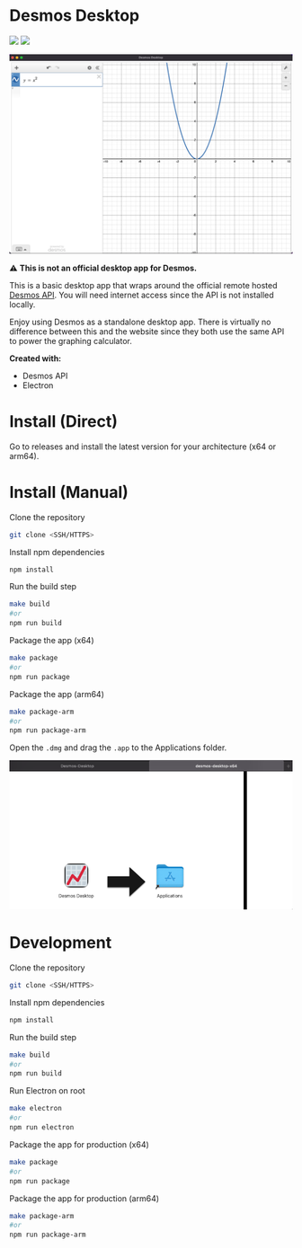 # Desmos Desktop

![](https://img.shields.io/badge/Platforms-MacOS-lightgrey) ![](https://img.shields.io/badge/Architecture-x64%20%7C%20arm64-lightgrey)

![](img/example.png)

⚠️ **This is not an official desktop app for Desmos.**

This is a basic desktop app that wraps around the official remote hosted [Desmos API](https://www.desmos.com/api/v1.7/docs). You will need internet access since the API is not installed locally.

Enjoy using Desmos as a standalone desktop app. There is virtually no difference between this and the website since they both use the same API to power the graphing calculator. 

**Created with:**

- Desmos API 
- Electron 

# Install (Direct)

Go to releases and install the latest version for your architecture (x64 or arm64).

# Install (Manual)

Clone the repository 

```bash 
git clone <SSH/HTTPS>
```

Install npm dependencies 

```bash
npm install 
```

Run the build step

```bash
make build 
#or 
npm run build
```

Package the app (x64)

```bash
make package 
#or 
npm run package
```

Package the app (arm64)

```bash
make package-arm
#or 
npm run package-arm
```

Open the `.dmg` and drag the `.app` to the Applications folder.

![](img/dmg.png)

# Development

Clone the repository 

```bash 
git clone <SSH/HTTPS>
```

Install npm dependencies 

```bash
npm install 
```

Run the build step

```bash
make build 
#or 
npm run build
```

Run Electron on root

```bash
make electron
#or
npm run electron
```

Package the app for production (x64)

```bash
make package
#or
npm run package
```

Package the app for production (arm64)

```bash
make package-arm
#or 
npm run package-arm
```

